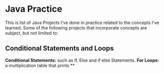# Java Practice
This is list of Java Projects I've done in practice related to the concepts I've learned.
Some of the following projects that incorporate concepts are subject, but not limited to:
## Conditional Statements and Loops
**Conditional Statements:** such as If, Else and if else Statements.
**For Loops:** a multiplication table that prints 
**
